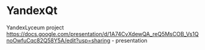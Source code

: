 # YandexQt
YandexLyceum project
https://docs.google.com/presentation/d/1A74CvXdewQA_reQ5MsCOB_Vs1QnoOwfuCqc82Q58Y5A/edit?usp=sharing - presentation
